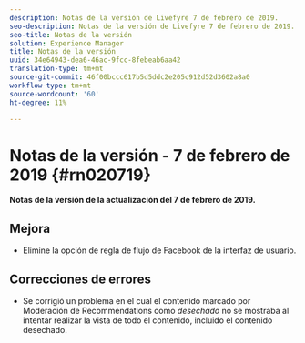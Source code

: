 ```yaml
---
description: Notas de la versión de Livefyre 7 de febrero de 2019.
seo-description: Notas de la versión de Livefyre 7 de febrero de 2019.
seo-title: Notas de la versión
solution: Experience Manager
title: Notas de la versión
uuid: 34e64943-dea6-46ac-9fcc-8febeab6aa42
translation-type: tm+mt
source-git-commit: 46f00bccc617b5d5ddc2e205c912d52d3602a8a0
workflow-type: tm+mt
source-wordcount: '60'
ht-degree: 11%

---
```



# Notas de la versión - 7 de febrero de 2019 {#rn020719}

**Notas de la versión de la actualización del 7 de febrero de 2019.**

## Mejora

* Elimine la opción de regla de flujo de Facebook de la interfaz de usuario.

## Correcciones de errores

* Se corrigió un problema en el cual el contenido marcado por Moderación de Recommendations como *desechado* no se mostraba al intentar realizar la vista de todo el contenido, incluido el contenido desechado.